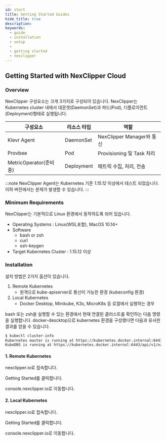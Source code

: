 ```yaml
---
id: start
title: Getting Started Guides
hide_title: true
description: 
keywords:
  - guide
  - installation
  - setup
  - 
  - getting started
  - nexclipper
---
```


## Getting Started with NexClipper Cloud

### Overview

NexClipper 구성요소는 크게 3가지로 구성되어 있습니다.
NexClipper는 Kubernetes cluster 내에서 데몬셋(DaemonSet)과 파드(Pod), 디플로이먼트(Deployment)형태로 실행됩니다. 

|구성요소|리소스 타입|역할|
|---|---|---|
|Klevr Agent|DaemonSet|NexClipper Manager와 통신|
|Provbee|Pod|Provisioning 및 Task 처리|
|MetricOperator(준비중)|Deployment|메트릭 수집, 처리, 전송|

:::note
NexClipper Agent는 Kubernetes 기준 *1.15.12* 이상에서 테스트 되었습니다. 이하 버전에서는 문제가 발생할 수 있습니다.
:::

### Minimum Requirements

NexClipper는 기본적으로 Linux 환경에서 동작하도록 되어 있습니다. 

* Operating Systems : Linux(WSL포함), MacOS 10.14+
* Software
  * bash or zsh
  * curl
  * ssh-keygen
* Target Kubernetes Cluster : 1.15.12 이상

### Installation

설치 방법은 2가지 옵션이 있습니다. 

1. Remote Kubernetes
   * 원격으로 kube-apiserver로 통신이 가능한 환경 (kubeconfig 환경)
2. Local Kubernetes
   * Docker Desktop, Minikube, K3s, MicroK8s 등 로컬에서 실행하는 경우

bash 또는 zsh을 실행할 수 있는 환경에서 현재 연결된 클러스트를 확인하는 다음 명령을 실행합니다.
docker-descktop으로 kubernetes 환경을 구성했다면 다음과 유사한 결과를 얻을 수 있습니다. 
```bash
$ kubectl cluster-info
Kubernetes master is running at https://kubernetes.docker.internal:6443
KubeDNS is running at https://kubernetes.docker.internal:6443/api/v1/namespaces/kube-system/services/kube-dns:dns/proxy

```

#### 1. Remote Kubernetes

nexclipper.io로 접속합니다.

Getting Started를 클릭합니다.

console.nexclipper.io로 이동합니다.


#### 2. Local Kubernetes


nexclipper.io로 접속합니다.

Getting Started를 클릭합니다.

console.nexclipper.io로 이동합니다.


